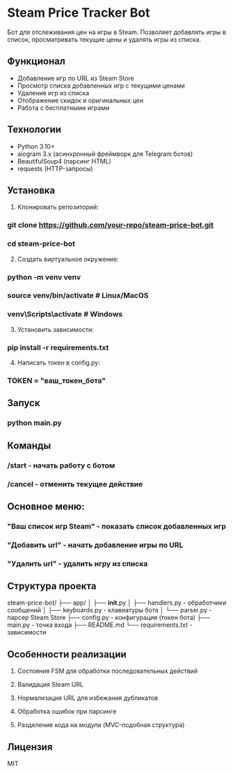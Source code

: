 # Steam Price Tracker Bot

Бот для отслеживания цен на игры в Steam. Позволяет добавлять игры в список, просматривать текущие цены и удалять игры из списка.

## Функционал

- Добавление игр по URL из Steam Store
- Просмотр списка добавленных игр с текущими ценами
- Удаление игр из списка
- Отображение скидок и оригинальных цен
- Работа с бесплатными играми

## Технологии

- Python 3.10+
- aiogram 3.x (асинхронный фреймворк для Telegram ботов)
- BeautifulSoup4 (парсинг HTML)
- requests (HTTP-запросы)

## Установка

1. Клонировать репозиторий:

### git clone https://github.com/your-repo/steam-price-bot.git
### cd steam-price-bot

2. Создать виртуальное окружение:

### python -m venv venv
### source venv/bin/activate  # Linux/MacOS
### venv\Scripts\activate  # Windows

3. Установить зависимости:

### pip install -r requirements.txt

4. Написать токен в config.py:

### TOKEN = "ваш_токен_бота"

## Запуск

### python main.py

## Команды

### /start - начать работу с ботом

### /cancel - отменить текущее действие

## Основное меню:

### "Ваш список игр Steam" - показать список добавленных игр

### "Добавить url" - начать добавление игры по URL

### "Удалить url" - удалить игру из списка

## Структура проекта
steam-price-bot/
├── app/
│   ├── __init__.py
│   ├── handlers.py - обработчики сообщений
│   ├── keyboards.py - клавиатуры бота
│   └── parser.py - парсер Steam Store
├── config.py - конфигурация (токен бота)
├── main.py - точка входа
├── README.md
└── requirements.txt - зависимости

## Особенности реализации
1. Состояния FSM для обработки последовательных действий

2. Валидация Steam URL

3. Нормализация URL для избежания дубликатов

4. Обработка ошибок при парсинге

5. Разделение кода на модули (MVC-подобная структура)

## Лицензия
MIT
